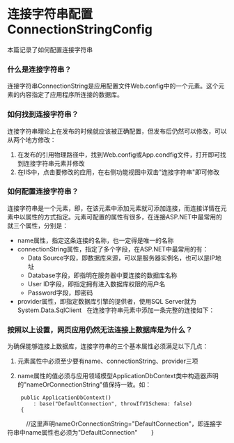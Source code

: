 # 连接字符串配置ConnectionStringConfig
本篇记录了如何配置连接字符串

### 什么是连接字符串？
连接字符串ConnectionString是应用配置文件Web.config中的一个元素。这个元素的内容指定了应用程序所连接的数据库。

### 如何找到连接字符串？
连接字符串理论上在发布的时候就应该被正确配置，但发布后仍然可以修改，可以从两个地方修改：

1. 在发布的引用物理路径中，找到Web.config或App.condfig文件，打开即可找到连接字符串元素并修改
2. 在IIS中，点击要修改的应用，在右侧功能视图中双击"连接字符串"即可修改

### 如何配置连接字符串？
连接字符串是一个元素，即<connectionStrings>，在该元素中添加<add />元素就可添加连接，而连接详情在<add />元素中以属性的方式指定。<add />元素可配置的属性有很多，在连接ASP.NET中最常用的就三个属性，分别是：
  
* name属性，指定这条连接的名称，也一定得是唯一的名称
* connectionString属性，指定了多个字段，在ASP.NET中最常用的有：
    - Data Source字段，即数据库来源，可以是服务器实例名，也可以是IP地址
    - Database字段，即指明在服务器中要连接的数据库名称
    - User ID字段，即指定拥有进入数据库权限的用户名
    - Password字段，即密码
* provider属性，即指定数据库引擎的提供者，使用SQL Server就为System.Data.SqlClient
  
在连接字符串元素中添加一条完整的连接如下：

<connectionStrings>
    <add name="[Name]" connectionString="Data Source=[ServerIP],Database="[DatabaseName],User ID="[Account]",Password=[Oassword]"
        provider="System.Data.SqlClient" />
</connectionStrings>
                                        
### 按照以上设置，网页应用仍然无法连接上数据库是为什么？

为确保能够连接上数据库，连接字符串的三个基本属性必须满足以下几点：

1. <add />元素属性中必须至少要有name、connectionString、provider三项
2. name属性的值必须与应用领域模型ApplicationDbContext类中构造器声明的"nameOrConnectionString"值保持一致。如：

        public ApplicationDbContext()
            : base("DefaultConnection", throwIfV1Schema: false)
        {
            //这里声明nameOrConnectionString="DefaultConnection"，即连接字符串中name属性也必须为"DefaultConnection"
        }
        
        
        
